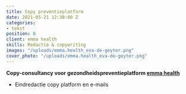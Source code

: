 ```yaml
---
title: Copy preventieplatform
date: 2021-05-21 12:30:00 Z
categories:
- tekst
position: 0
client: emma health
skills: Redactie & copywriting
images: "/uploads/emma.health_eva-de-geyter.png"
cover_photo: "/uploads/emma.health_eva-de-geyter.png"
---
```


**Copy-consultancy voor gezondheidspreventieplatform [emma health](https://emma.health)**


* Eindredactie copy platform en e-mails